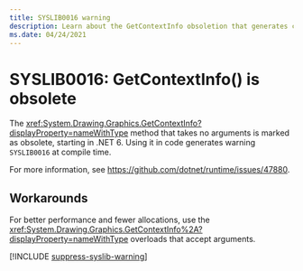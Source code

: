 ```yaml
---
title: SYSLIB0016 warning
description: Learn about the GetContextInfo obsoletion that generates compile-time warning SYSLIB0016.
ms.date: 04/24/2021
---
```

# SYSLIB0016: GetContextInfo() is obsolete

The <xref:System.Drawing.Graphics.GetContextInfo?displayProperty=nameWithType> method that takes no arguments is marked as obsolete, starting in .NET 6. Using it in code generates warning `SYSLIB0016` at compile time.

For more information, see <https://github.com/dotnet/runtime/issues/47880>.

## Workarounds

For better performance and fewer allocations, use the <xref:System.Drawing.Graphics.GetContextInfo%2A?displayProperty=nameWithType> overloads that accept arguments.

[!INCLUDE [suppress-syslib-warning](includes/suppress-syslib-warning.md)]
